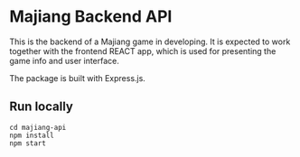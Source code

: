 # Majiang Backend API

This is the backend of a Majiang game in developing. It is expected to work together with the frontend REACT app, which is used for presenting the game info and user interface.

The package is built with Express.js.

## Run locally

```
cd majiang-api
npm install
npm start
```